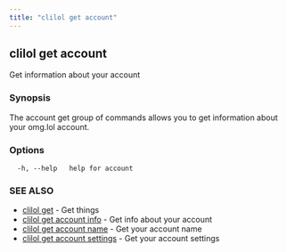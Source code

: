 ```yaml
---
title: "clilol get account"
---
```

## clilol get account

Get information about your account

### Synopsis

The account get group of commands allows you to get information about your omg.lol account.

### Options

```
  -h, --help   help for account
```

### SEE ALSO

* [clilol get](clilol_get.md)	 - Get things
* [clilol get account info](clilol_get_account_info.md)	 - Get info about your account
* [clilol get account name](clilol_get_account_name.md)	 - Get your account name
* [clilol get account settings](clilol_get_account_settings.md)	 - Get your account settings

